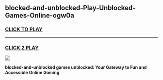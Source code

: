 
## blocked-and-unblocked-Play-Unblocked-Games-Online-ogw0a
<h3>
<a href="https://premium76.site?title=blocked-and-unblocked&ref=25A">CLICK TO PLAY</a></h3>
<hr>

<h3>
<a href="https://premium76.site?title=blocked-and-unblocked&ref=25A">CLICK 2 PLAY</a>
  
</h3>

<a href="https://premium76.site?title=blocked-and-unblocked&ref=25A"><img src="https://clearcache.store/games.png"></a>


**blocked-and-unblocked games unblocked: Your Gateway to Fun and Accessible Online Gaming**
